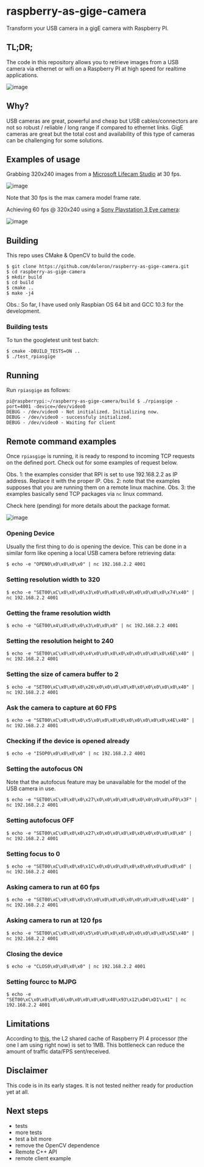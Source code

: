# raspberry-as-gige-camera

Transform your USB camera in a gigE camera with Raspberry PI.

## TL;DR;

The code in this repository allows you to retrieve images from a USB camera via ethernet or wifi on a Raspberry PI at high speed for realtime applications.

![image](https://user-images.githubusercontent.com/9665358/130778605-99adcd9d-6081-465c-8dde-13ddadce4a13.png)

## Why?

USB cameras are great, powerful and cheap but USB cables/connectors are not so robust / reliable / long range if compared to ethernet links. GigE cameras are great but the total cost and availability of this type of cameras can be challenging for some solutions.

## Examples of usage

Grabbing 320x240 images from a [Microsoft Lifecam Studio](https://www.microsoft.com/en-ww/accessories/products/webcams/lifecam-studio) at 30 fps.

![image](https://user-images.githubusercontent.com/9665358/130779743-b97e4d8d-5367-46c5-9202-b6bdd8eb7154.png)

Note that 30 fps is the max camera model frame rate.

Achieving 60 fps @ 320x240 using a [Sony Playstation 3 Eye camera](https://en.wikipedia.org/wiki/PlayStation_Eye):

![image](https://user-images.githubusercontent.com/9665358/130841632-068dc38e-1f1d-4212-993f-d3e9ebe54040.png)

## Building

This repo uses CMake & OpenCV to build the code.

```
$ git clone https://github.com/doleron/raspberry-as-gige-camera.git
$ cd raspberry-as-gige-camera
$ mkdir build
$ cd build
$ cmake ..
$ make -j4
```

Obs.: So far, I have used only Raspbian OS 64 bit and GCC 10.3 for the development. 

### Building tests

To tun the googletest unit test batch:

```
$ cmake -DBUILD_TESTS=ON ..
$ ./test_rpiasgige 
```

## Running

Run `rpiasgige` as follows:

```
pi@raspberrypi:~/raspberry-as-gige-camera/build $ ./rpiasgige -port=4001 -device=/dev/video0
DEBUG - /dev/video0 - Not initialized. Initializing now.
DEBUG - /dev/video0 - successfuly initialized.
DEBUG - /dev/video0 - Waiting for client
```

## Remote command examples

Once `rpiasgige` is running, it is ready to respond to incoming TCP requests on the defined port. Check out for some examples of request below. 

Obs. 1: the examples consider that RPI is set to use 192.168.2.2 as IP address. Replace it with the proper IP.
Obs. 2: note that the examples supposes that you are running them on a remote linux machine.
Obs. 3: the examples basically send TCP packages via `nc` linux command.

Check here (pending) for more details about the package format.

![image](https://user-images.githubusercontent.com/9665358/130778217-62a2008a-bed5-43c5-9ec5-a72e46b1fc2f.png)

### Opening Device

Usually the first thing to do is opening the device. This can be done in a similar form like opening a local USB camera before retrieving data:

```
$ echo -e "OPEN0\x0\x0\x0\x0" | nc 192.168.2.2 4001
```

### Setting resolution width to 320

```
$ echo -e "SET00\xC\x0\x0\x0\x3\x0\x0\x0\x0\x0\x0\x0\x0\x0\x74\x40" | nc 192.168.2.2 4001
```

### Getting the frame resolution width

```
$ echo -e "GET00\x4\x0\x0\x0\x3\x0\x0\x0" | nc 192.168.2.2 4001
```

### Setting the resolution height to 240

```
$ echo -e "SET00\xC\x0\x0\x0\x4\x0\x0\x0\x0\x0\x0\x0\x0\x0\x6E\x40" | nc 192.168.2.2 4001
```

### Setting the size of camera buffer to 2

```
$ echo -e "SET00\xC\x0\x0\x0\x26\x0\x0\x0\x0\x0\x0\x0\x0\x0\x0\x40" | nc 192.168.2.2 4001
```

### Ask the camera to capture at 60 FPS

```
$ echo -e "SET00\xC\x0\x0\x0\x5\x0\x0\x0\x0\x0\x0\x0\x0\x0\x4E\x40" | nc 192.168.2.2 4001
```

### Checking if the device is opened already

```
$ echo -e "ISOP0\x0\x0\x0\x0" | nc 192.168.2.2 4001
```

### Setting the autofocus ON

Note that the autofocus feature may be unavailable for the model of the USB camera in use.

```
$ echo -e "SET00\xC\x0\x0\x0\x27\x0\x0\x0\x0\x0\x0\x0\x0\x0\xF0\x3F" | nc 192.168.2.2 4001
```

### Setting autofocus OFF

```
$ echo -e "SET00\xC\x0\x0\x0\x27\x0\x0\x0\x0\x0\x0\x0\x0\x0\x0\x0" | nc 192.168.2.2 4001
```

### Setting focus to 0

```
$ echo -e "SET00\xC\x0\x0\x0\x1C\x0\x0\x0\x0\x0\x0\x0\x0\x0\x0\x0" | nc 192.168.2.2 4001
```

### Asking camera to run at 60 fps

```
$ echo -e "SET00\xC\x0\x0\x0\x5\x0\x0\x0\x0\x0\x0\x0\x0\x0\x4E\x40" | nc 192.168.2.2 4001
```

### Asking camera to run at 120 fps

```
$ echo -e "SET00\xC\x0\x0\x0\x5\x0\x0\x0\x0\x0\x0\x0\x0\x0\x5E\x40" | nc 192.168.2.2 4001
```

### Closing the device

```
$ echo -e "CLOS0\x0\x0\x0\x0" | nc 192.168.2.2 4001
```

### Setting fourcc to MJPG

```
$ echo -e "SET00\xC\x0\x0\x0\x6\x0\x0\x0\x0\x0\x40\x93\x12\xD4\xD1\x41" | nc 192.168.2.2 4001
```

## Limitations

According to [this](https://www.raspberrypi.org/documentation/computers/processors.html), the L2 shared cache of Raspberry PI 4 processor (the one I am using right now) is set to 1MB. This bottleneck can reduce the amount of traffic data/FPS sent/received. 

## Disclaimer

This code is in its early stages. It is not tested neither ready for production yet at all.

## Next steps

- tests
- more tests
- test a bit more
- remove the OpenCV dependence
- Remote C++ API
- remote client example

